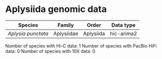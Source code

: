 # Aplysiida genomic data

| Species | Family | Order | Data type |
| -- | --- | --- | --- |
| *Aplysia punctata* | Aplysiidae | Aplysiida | hic-arima2 |

Number of species with Hi-C data: 1
Number of species with PacBio HiFi data: 0
Number of species with 10X data: 0
